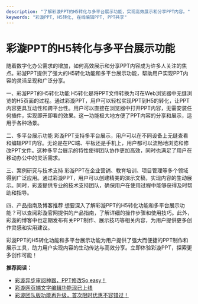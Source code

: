 ```yaml
---
description: "了解彩漩PPT的H5转化与多平台展示功能，实现高效展示和分享PPT内容。"
keywords: "彩漩PPT, H5转化, 在线编辑PPT, PPT共享"
---
```

# 彩漩PPT的H5转化与多平台展示功能

随着数字化办公需求的增加，如何高效展示和分享PPT内容成为许多人关注的焦点。彩漩PPT提供了强大的H5转化功能和多平台展示功能，帮助用户实现PPT内容的灵活呈现和广泛分享。

一、彩漩PPT的H5转化功能
H5转化是将PPT文件转换为可在Web浏览器中无缝浏览的H5页面的过程。通过彩漩PPT，用户可以轻松实现PPT到H5的转化，让PPT内容更具互动性和跨平台性。用户可以直接在浏览器中打开PPT内容，无需安装任何插件，实现即开即看的效果。这一功能极大地方便了PPT内容的分享和展示，适用于各种场景。

二、多平台展示功能
彩漩PPT支持多平台展示，用户可以在不同设备上无缝查看和编辑PPT内容。无论是在PC端、平板还是手机上，用户都可以流畅地浏览和修改PPT文件。这种多平台展示的特性使得团队协作更加高效，同时也满足了用户在移动办公中的灵活需求。

三、案例研究与技术支持
彩漩PPT在企业营销、教育培训、项目管理等多个领域得到广泛应用。通过彩漩PPT，用户可以创建精美的演示文稿，实现内容的生动展示。同时，彩漩提供专业的技术支持团队，确保用户在使用过程中能够获得及时帮助和指导。

四、产品指南及博客推荐
想要深入了解彩漩PPT的H5转化功能和多平台展示功能？可以查阅彩漩官网提供的产品指南，了解详细的操作步骤和使用技巧。此外，彩漩的博客中也定期发布有关PPT制作、展示技巧等相关内容，为用户提供更多创作灵感和实用建议。

彩漩PPT的H5转化功能和多平台展示功能为用户提供了强大而便捷的PPT制作和展示工具，助力用户实现内容的生动传达与高效分享。立即体验彩漩PPT，探索更多创作可能！

**推荐阅读：**
- [彩漩异步审阅神器，PPT修改So easy！](https://caixuan.cc)
- [彩漩网页端文字编辑功能现已上线](https://caixuan.cc/blog/202312271851/)
- [彩漩团队版功能再升级，首次限时优惠不容错过！](https://caixuan.cc/blog/202311131830/)
